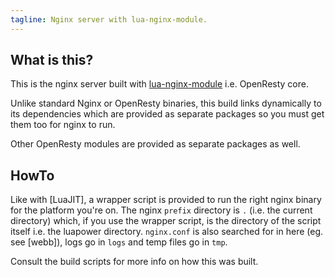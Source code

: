 ```yaml
---
tagline: Nginx server with lua-nginx-module.
---
```


## What is this?

This is the nginx server built with
[lua-nginx-module](https://github.com/openresty/lua-nginx-module)
i.e. OpenResty core.

Unlike standard Nginx or OpenResty binaries, this build links dynamically
to its dependencies which are provided as separate packages so you must
get them too for nginx to run.

Other OpenResty modules are provided as separate packages as well.

## HowTo

Like with [LuaJIT], a wrapper script is provided to run the right nginx
binary for the platform you're on. The nginx `prefix` directory is `.`
(i.e. the current directory) which, if you use the wrapper script, is the
directory of the script itself i.e. the luapower directory. `nginx.conf`
is also searched for in here (eg. see [webb]), logs go in `logs` and temp
files go in `tmp`.

Consult the build scripts for more info on how this was built.
